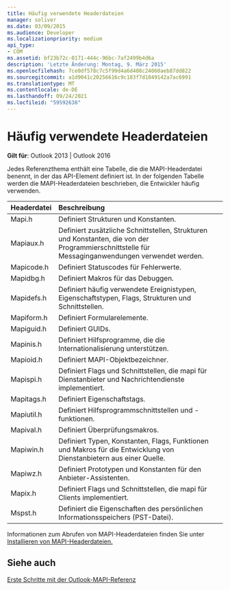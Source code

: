 ```yaml
---
title: Häufig verwendete Headerdateien
manager: soliver
ms.date: 03/09/2015
ms.audience: Developer
ms.localizationpriority: medium
api_type:
- COM
ms.assetid: bf23b72c-0171-444c-96bc-7af2499b4d6a
description: 'Letzte Änderung: Montag, 9. März 2015'
ms.openlocfilehash: 7ce0df578c7c5f99d4a6d408c24060aeb87dd822
ms.sourcegitcommit: a1d9041c20256616c9c183f7d1049142a7ac6991
ms.translationtype: MT
ms.contentlocale: de-DE
ms.lasthandoff: 09/24/2021
ms.locfileid: "59592638"
---
```

# <a name="commonly-used-header-files"></a>Häufig verwendete Headerdateien

  
  
**Gilt für**: Outlook 2013 | Outlook 2016 
  
Jedes Referenzthema enthält eine Tabelle, die die MAPI-Headerdatei benennt, in der das API-Element definiert ist. In der folgenden Tabelle werden die MAPI-Headerdateien beschrieben, die Entwickler häufig verwenden.
  
|**Headerdatei**|**Beschreibung**|
|:-----|:-----|
|Mapi.h  <br/> |Definiert Strukturen und Konstanten.  <br/> |
|Mapiaux.h  <br/> |Definiert zusätzliche Schnittstellen, Strukturen und Konstanten, die von der Programmierschnittstelle für Messaginganwendungen verwendet werden.  <br/> |
|Mapicode.h  <br/> |Definiert Statuscodes für Fehlerwerte.  <br/> |
|Mapidbg.h  <br/> |Definiert Makros für das Debuggen.  <br/> |
|Mapidefs.h  <br/> |Definiert häufig verwendete Ereignistypen, Eigenschaftstypen, Flags, Strukturen und Schnittstellen.  <br/> |
|Mapiform.h  <br/> |Definiert Formularelemente.  <br/> |
|Mapiguid.h  <br/> |Definiert GUIDs.  <br/> |
|Mapinis.h  <br/> |Definiert Hilfsprogramme, die die Internationalisierung unterstützen.  <br/> |
|Mapioid.h  <br/> |Definiert MAPI-Objektbezeichner.  <br/> |
|Mapispi.h  <br/> |Definiert Flags und Schnittstellen, die mapi für Dienstanbieter und Nachrichtendienste implementiert.  <br/> |
|Mapitags.h  <br/> |Definiert Eigenschaftstags.  <br/> |
|Mapiutil.h  <br/> |Definiert Hilfsprogrammschnittstellen und -funktionen.  <br/> |
|Mapival.h  <br/> |Definiert Überprüfungsmakros.  <br/> |
|Mapiwin.h  <br/> |Definiert Typen, Konstanten, Flags, Funktionen und Makros für die Entwicklung von Dienstanbietern aus einer Quelle.  <br/> |
|Mapiwz.h  <br/> |Definiert Prototypen und Konstanten für den Anbieter-Assistenten.  <br/> |
|Mapix.h  <br/> |Definiert Flags und Schnittstellen, die mapi für Clients implementiert.  <br/> |
|Mspst.h  <br/> |Definiert die Eigenschaften des persönlichen Informationsspeichers (PST-Datei).  <br/> |
   
Informationen zum Abrufen von MAPI-Headerdateien finden Sie unter [Installieren von MAPI-Headerdateien.](how-to-install-mapi-header-files.md)
  
## <a name="see-also"></a>Siehe auch



[Erste Schritte mit der Outlook-MAPI-Referenz](getting-started-with-the-outlook-mapi-reference.md)

